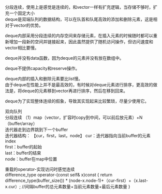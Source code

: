 分段连续，使用上是感觉是连续的，和vector一样有扩充逻辑，当存储不够时，扩充一个固定大小  
deque是双端队列的数据结构，可以在队首和队尾高效的添加和删除元素，这是相对于vector的优势。  

deque内部采用分段连续的内存空间来存储元素，在插入元素的时候随时都可以重新增加一段新的空间并链接起来，因此虽然提供了随机访问操作，但访问速度和vector相比要慢。  

deque并没有data函数，因为deque的元素并没有放在数组中。  

deque不提供capacity和reserve操作。  

deque内部的插入和删除元素要比list慢。  
由于deque在性能上并不是最高效的，有时候对deque元素进行排序，更高效的做法是，将deque的元素移到vector再进行排序，然后在移到回来。  

deque为了实现整体连续的假象，导致其实现起来比较繁琐，尽量少使用它。  

双向队列  
分段连续
（1）map（vector，扩容时copy到中间，可以前后放元素）+N（buffer/array）  
迭代器走到边界跳到下一个buffer  
迭代器结构：
【cur，first，last，node】
cur：迭代器指向当前buffer的元素index  
first：buffer的起始  
last：buffer的结束  
node：buffer在map中位置  


重载的operator-实现访问时感觉连续  
difference_type operator-(const self& x)const
{
   return difference_type(buffer_size()) * (node-x.node-1)+（cur-first）+（x.last-x.cur）;
   //间隔buffer的总元素数量+当前元素数量+最后元素数量
}
